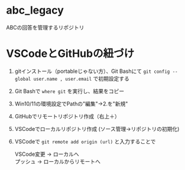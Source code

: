 # abc_legacy
ABCの回答を管理するリポジトリ
# VSCodeとGitHubの紐づけ
1. gitインストール（portableじゃない方）、Git Bashにて
   ` git config --global user.name , user.email `
   で初期設定する
3. Git Bashで
   `where git`
   を実行し、結果をコピー
5. Win10/11の環境設定でPathの"編集"→2.を"新規"
6. GitHubでリモートリポジトリ作成（右上＋）
7. VSCodeでローカルリポジトリ作成 (ソース管理->リポジトリの初期化)
8. VSCodeで
   `git remote add origin (url)`
   と入力することで

   VSCode変更  -> ローカルへ<br>
   プッシュ -> ローカルからリモートへ

